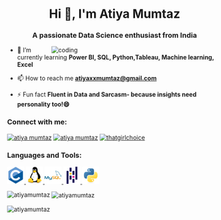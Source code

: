 <h1 align="center">Hi 👋, I'm Atiya Mumtaz</h1>
<h3 align="center">A passionate Data Science enthusiast from India</h3>

<img align="right" alt="coding" width="400" src="https://user-images.githubusercontent.com/55389276/140866485-8fb1c876-9a8f-4d6a-98dc-08c4981eaf70.gif">


- 🌱 I’m currently learning **Power BI, SQL, Python,Tableau, Machine learning, Excel**

- 📫 How to reach me **atiyaxxmumtaz@gmail.com**

- ⚡ Fun fact **Fluent in Data and Sarcasm- because insights need personality too!😄**

<h3 align="left">Connect with me:</h3>
<p align="left">
<a href="https://linkedin.com/in/atiya mumtaz" target="blank"><img align="center" src="https://raw.githubusercontent.com/rahuldkjain/github-profile-readme-generator/master/src/images/icons/Social/linked-in-alt.svg" alt="atiya mumtaz" height="30" width="40" /></a>
<a href="https://fb.com/atiya mumtaz" target="blank"><img align="center" src="https://raw.githubusercontent.com/rahuldkjain/github-profile-readme-generator/master/src/images/icons/Social/facebook.svg" alt="atiya mumtaz" height="30" width="40" /></a>
<a href="https://instagram.com/thatgirlchoice" target="blank"><img align="center" src="https://raw.githubusercontent.com/rahuldkjain/github-profile-readme-generator/master/src/images/icons/Social/instagram.svg" alt="thatgirlchoice" height="30" width="40" /></a>
</p>

<h3 align="left">Languages and Tools:</h3>
<p align="left"> <a href="https://www.cprogramming.com/" target="_blank" rel="noreferrer"> <img src="https://raw.githubusercontent.com/devicons/devicon/master/icons/c/c-original.svg" alt="c" width="40" height="40"/> </a> <a href="https://www.linux.org/" target="_blank" rel="noreferrer"> <img src="https://raw.githubusercontent.com/devicons/devicon/master/icons/linux/linux-original.svg" alt="linux" width="40" height="40"/> </a> <a href="https://www.mysql.com/" target="_blank" rel="noreferrer"> <img src="https://raw.githubusercontent.com/devicons/devicon/master/icons/mysql/mysql-original-wordmark.svg" alt="mysql" width="40" height="40"/> </a> <a href="https://pandas.pydata.org/" target="_blank" rel="noreferrer"> <img src="https://raw.githubusercontent.com/devicons/devicon/2ae2a900d2f041da66e950e4d48052658d850630/icons/pandas/pandas-original.svg" alt="pandas" width="40" height="40"/> </a> <a href="https://www.python.org" target="_blank" rel="noreferrer"> <img src="https://raw.githubusercontent.com/devicons/devicon/master/icons/python/python-original.svg" alt="python" width="40" height="40"/> </a> </p>

<p><img align="left" src="https://github-readme-stats.vercel.app/api/top-langs?username=atiyamumtaz&show_icons=true&locale=en&layout=compact" alt="atiyamumtaz" /></p>

<p>&nbsp;<img align="center" src="https://github-readme-stats.vercel.app/api?username=atiyamumtaz&show_icons=true&locale=en" alt="atiyamumtaz" /></p>

<p><img align="center" src="https://github-readme-streak-stats.herokuapp.com/?user=atiyamumtaz&" alt="atiyamumtaz" /></p>
